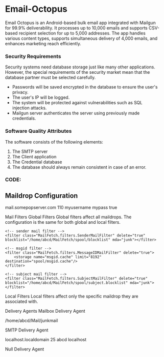 # Email-Octopus
Email Octopus is an Android-based bulk email app integrated with Mailgun for 99.9% deliverability. It processes up to 10,000 emails and supports CSV-based recipient selection for up to 5,000 addresses. The app handles various content types, supports simultaneous delivery of 4,000 emails, and enhances marketing reach efficiently.


### Security Requirements

Security systems need database storage just like many other applications. However, the special requirements of the security market mean that the database partner must be selected carefully.

- Passwords will be saved encrypted in the database to ensure the user's privacy.
- The user's IP will be logged.
- The system will be protected against vulnerabilities such as SQL injection attacks.
- Mailgun server authenticates the server using previously made credentials.

### Software Quality Attributes 
The software consists of the following elements:  
1. The SMTP server  
2. The Client application  
3. The Credential database  
4. The database should always remain consistent in case of an error.  

### CODE: 
## Maildrop Configuration


<maildrop protocol="pop3" mda="smtp"> 
    <host>mail.somepopserver.com</host> 
    <port>110</port> 
    <user>myusername</user> 
    <password>mypass</password> 
    <delete>true</delete> 
    <!-- filters specific to this maildrop --> 
    <filters> 
    </filters> 
</maildrop>


Mail Filters
Global Filters
Global filters affect all maildrops. The configuration is the same for both global and local filters.

<filters>
    <!-- size filter -->
    <filter class="MailFetch.filters.SizeMailFilter" maxsize="1548576" delete="false"></filter>
    
    <!-- sender mail filter -->
    <filter class="MailFetch.filters.SenderMailFilter" delete="true" blocklist="/home/abcd/MailFetch/spool/blocklist" mda="junk"></filter>
    
    <!-- msgid filter -->
    <filter class="MailFetch.filters.MessageIDMailFilter" delete="true">
        <storage name="msgid.cache" limit="8192" destination="spool/msgid.cache"/>
    </filter>
    
    <!-- subject mail filter -->
    <filter class="MailFetch.filters.SubjectMailFilter" delete="true" blocklist="/home/abcd/MailFetch/spool/subject.blocklist" mda="junk"></filter>
</filters>

Local Filters
Local filters affect only the specific maildrop they are associated with.

<maildrop protocol="pop3" mda="smtp">
    <!-- .... standard maildrop config goes here .... -->
    <!-- filters specific to this maildrop -->
    <filters>
        <!-- sender mail filter -->
        <filter class="MailFetch.filters.SenderMailFilter" delete="true" blocklist="/home/abcd/MailFetch/spool/linuxlist" mda="linux"></filter>
    </filters>
</maildrop>

Delivery Agents
Mailbox Delivery Agent

<mda class="MailFetch.delivery.MailboxDeliveryAgent" id="junk">
    <destination>/home/abcd/Mail/junkmail</destination>
</mda>


SMTP Delivery Agent

<mda class="MailFetch.delivery.SMTPDeliveryAgent" id="smtp">
    <host>localhost.localdomain</host>
    <port>25</port>
    <localuser>abcd</localuser>
    <domain>localhost</domain>
</mda>


Null Delivery Agent

<mda class="MailFetch.delivery.NullDeliveryAgent" id="null"></mda>
